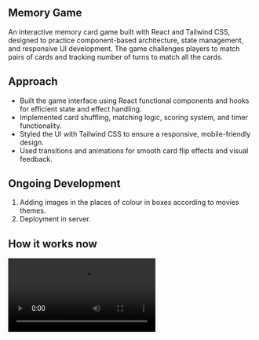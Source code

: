 ## Memory Game

An interactive memory card game built with React and Tailwind CSS, designed to practice component-based architecture, state management, and responsive UI development. The game challenges players to match pairs of cards and tracking number of turns to match all the cards.

## Approach

- Built the game interface using React functional components and hooks for efficient state and effect handling.
- Implemented card shuffling, matching logic, scoring system, and timer functionality.
- Styled the UI with Tailwind CSS to ensure a responsive, mobile-friendly design.
- Used transitions and animations for smooth card flip effects and visual feedback.

## Ongoing Development

1. Adding images in the places of colour in boxes according to movies themes.
2. Deployment in server.

## How it works now

![Memory Game Video 1](https://github.com/anamika-rawat98/Memory-Game/raw/main/media/Screen%20Rec.mov)
